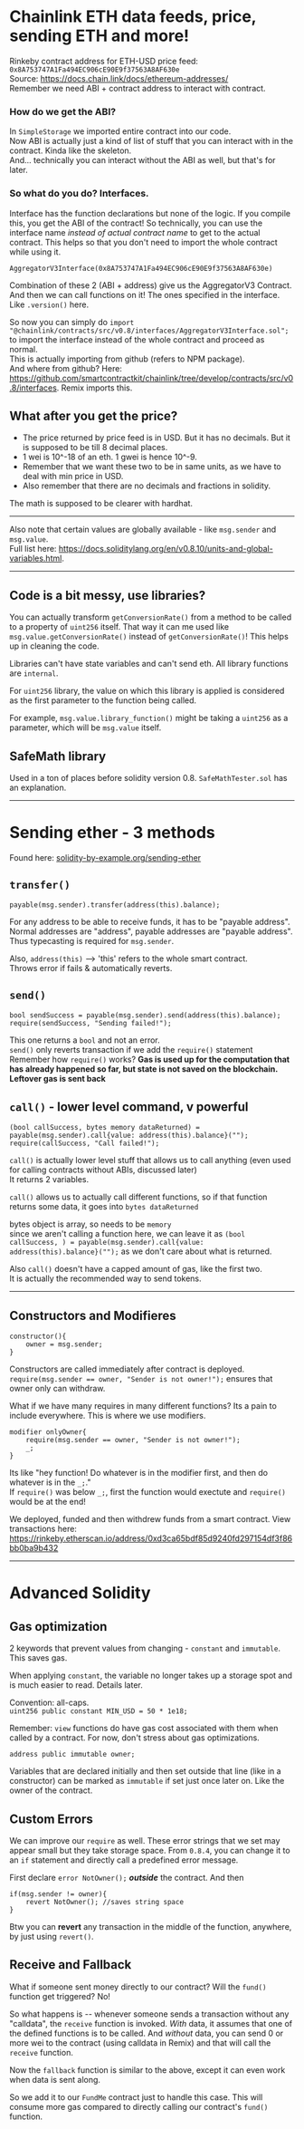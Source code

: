 # Chainlink ETH data feeds, price, sending ETH and more!

Rinkeby contract address for ETH-USD price feed: `0x8A753747A1Fa494EC906cE90E9f37563A8AF630e` \
Source: https://docs.chain.link/docs/ethereum-addresses/ \
Remember we need ABI + contract address to interact with contract.

### How do we get the ABI?

In `SimpleStorage` we imported entire contract into our code.\
Now ABI is actually just a kind of list of stuff that you can interact with in the contract. Kinda like the skeleton.\
And... technically you can interact without the ABI as well, but that's for later.

### So what do you do? Interfaces.

Interface has the function declarations but none of the logic.
If you compile this, you get the ABI of the contract!
So technically, you can use the interface name _instead of actual contract name_ to get to the actual contract.
This helps so that you don't need to import the whole contract while using it.

`AggregatorV3Interface(0x8A753747A1Fa494EC906cE90E9f37563A8AF630e)`

Combination of these 2 (ABI + address) give us the AggregatorV3 Contract.\
And then we can call functions on it! The ones specified in the interface. Like `.version()` here.

So now you can simply do `import "@chainlink/contracts/src/v0.8/interfaces/AggregatorV3Interface.sol";` to import the interface instead of the whole contract and proceed as normal.\
This is actually importing from github (refers to NPM package).\
And where from github? Here: https://github.com/smartcontractkit/chainlink/tree/develop/contracts/src/v0.8/interfaces. Remix imports this.

## What after you get the price?

- The price returned by price feed is in USD. But it has no decimals. But it is supposed to be till 8 decimal places.
- 1 wei is 10^-18 of an eth. 1 gwei is hence 10^-9.
- Remember that we want these two to be in same units, as we have to deal with min price in USD.
- Also remember that there are no decimals and fractions in solidity.

The math is supposed to be clearer with hardhat.

---

Also note that certain values are globally available - like `msg.sender` and `msg.value`. \
Full list here: https://docs.soliditylang.org/en/v0.8.10/units-and-global-variables.html.

---

## Code is a bit messy, use libraries?

You can actually transform `getConversionRate()` from a method to be called to a property of `uint256` itself. That way it can me used like `msg.value.getConversionRate()` instead of `getConversionRate()`! This helps up in cleaning the code.

Libraries can't have state variables and can't send eth. All library functions are `internal`.

For `uint256` library, the value on which this library is applied is considered as the first parameter to the function being called.

For example, `msg.value.library_function()` might be taking a `uint256` as a parameter, which will be `msg.value` itself.

## SafeMath library

Used in a ton of places before solidity version 0.8. `SafeMathTester.sol` has an explanation.

---

# Sending ether - 3 methods

Found here: [solidity-by-example.org/sending-ether](https://solidity-by-example.org/sending-ether)

## `transfer()`

`payable(msg.sender).transfer(address(this).balance);`

For any address to be able to receive funds, it has to be "payable address".\
Normal addresses are "address", payable addresses are "payable address".\
Thus typecasting is required for `msg.sender`.

Also, `address(this)` --> 'this' refers to the whole smart contract.\
Throws error if fails & automatically reverts.

## `send() `

```
bool sendSuccess = payable(msg.sender).send(address(this).balance);
require(sendSuccess, "Sending failed!");
```

This one returns a `bool` and not an error.\
`send()` only reverts transaction if we add the `require()` statement\
Remember how `require()` works? **Gas is used up for the computation that has already happened so far, but state is not saved on the blockchain. Leftover gas is sent back**

## `call()` - lower level command, v powerful

```
(bool callSuccess, bytes memory dataReturned) = payable(msg.sender).call{value: address(this).balance}("");
require(callSuccess, "Call failed!");
```

`call()` is actually lower level stuff that allows us to call anything (even used for calling contracts without ABIs, discussed later)\
It returns 2 variables.

`call()` allows us to actually call different functions, so if that function
returns some data, it goes into `bytes dataReturned`

bytes object is array, so needs to be `memory`\
since we aren't calling a function here, we can leave it as
`(bool callSuccess, ) = payable(msg.sender).call{value: address(this).balance}("");` as we don't care about what is returned.

Also `call()` doesn't have a capped amount of gas, like the first two.\
It is actually the recommended way to send tokens.

---

## Constructors and Modifieres

```
constructor(){
    owner = msg.sender;
}
```

Constructors are called immediately after contract is deployed.\
`require(msg.sender == owner, "Sender is not owner!");` ensures that owner only can withdraw.

What if we have many requires in many different functions? Its a pain to include everywhere. This is where we use modifiers.

```
modifier onlyOwner{
    require(msg.sender == owner, "Sender is not owner!");
    _;
}
```

Its like "hey function! Do whatever is in the modifier first, and then do whatever is in the `_;`."\
If `require()` was below `_;`, first the function would exectute and `require()` would be at the end!

We deployed, funded and then withdrew funds from a smart contract. View transactions here: https://rinkeby.etherscan.io/address/0xd3ca65bdf85d9240fd297154df3f86bb0ba9b432

---

# Advanced Solidity

## Gas optimization

2 keywords that prevent values from changing - `constant` and `immutable`. This saves gas.

When applying `constant`, the variable no longer takes up a storage spot and is much easier to read. Details later.

Convention: all-caps.\
`uint256 public constant MIN_USD = 50 * 1e18;`

Remember: `view` functions do have gas cost associated with them when called by a contract.
For now, don't stress about gas optimizations.

`address public immutable owner;`

Variables that are declared initially and then set outside that line (like in a constructor) can be marked as `immutable` if set just once later on. Like the owner of the contract.

## Custom Errors

We can improve our `require` as well. These error strings that we set may appear small but they take storage space. From `0.8.4`, you can change it to an `if` statement and directly call a predefined error message.

First declare `error NotOwner();` **_outside_** the contract. And then

```
if(msg.sender != owner){
    revert NotOwner(); //saves string space
}
```

Btw you can **revert** any transaction in the middle of the function, anywhere, by just using `revert()`.

## Receive and Fallback

What if someone sent money directly to our contract? Will the `fund()` function get triggered? No!

So what happens is -- whenever someone sends a transaction without any "calldata", the `receive` function is invoked. _With_ data, it assumes that one of the defined functions is to be called. And _without_ data, you can send 0 or more wei to the contract (using calldata in Remix) and that will call the `receive` function.

Now the `fallback` function is similar to the above, except it can even work when data is sent along.

So we add it to our `FundMe` contract just to handle this case.
This will consume more gas compared to directly calling our contract's `fund()` function.
